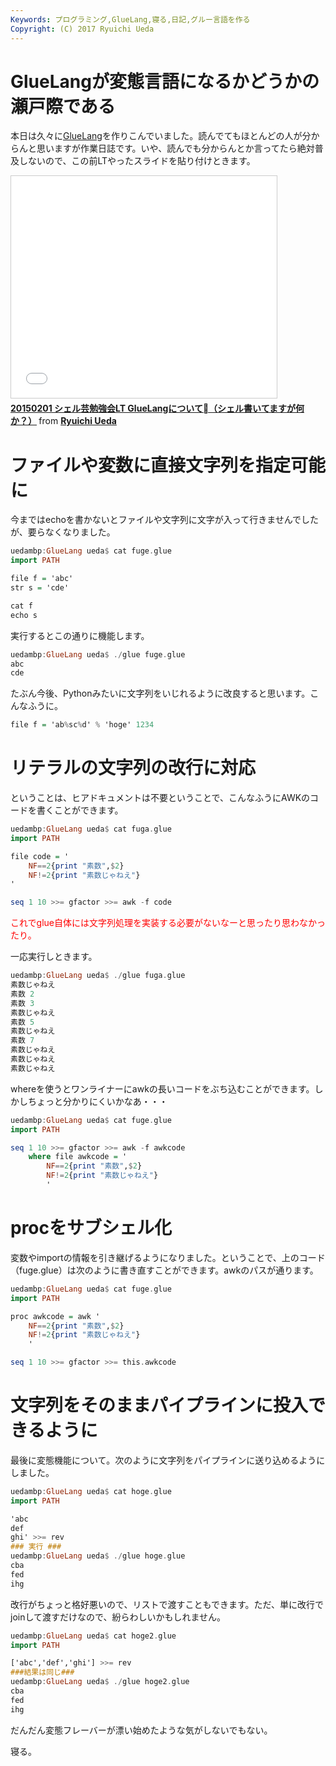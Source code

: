 ```yaml
---
Keywords: プログラミング,GlueLang,寝る,日記,グルー言語を作る
Copyright: (C) 2017 Ryuichi Ueda
---
```


# GlueLangが変態言語になるかどうかの瀬戸際である
本日は久々に<a href="https://github.com/ryuichiueda/GlueLang" target="_blank">GlueLang</a>を作りこんでいました。読んでてもほとんどの人が分からんと思いますが作業日誌です。いや、読んでも分からんとか言ってたら絶対普及しないので、この前LTやったスライドを貼り付けときます。

<iframe src="//www.slideshare.net/slideshow/embed_code/44124260" width="425" height="355" frameborder="0" marginwidth="0" marginheight="0" scrolling="no" style="border:1px solid #CCC; border-width:1px; margin-bottom:5px; max-width: 100%;" allowfullscreen> </iframe> <div style="margin-bottom:5px"> <strong> <a href="//www.slideshare.net/ryuichiueda/20150201-gluelang-lt" title="20150201 シェル芸勉強会LT GlueLangについて（シェル書いてますが何か？）" target="_blank">20150201 シェル芸勉強会LT GlueLangについて（シェル書いてますが何か？）</a> </strong> from <strong><a href="//www.slideshare.net/ryuichiueda" target="_blank">Ryuichi Ueda</a></strong> </div>

<h1>ファイルや変数に直接文字列を指定可能に</h1>

今まではechoを書かないとファイルや文字列に文字が入って行きませんでしたが、要らなくなりました。

```hs
uedambp:GlueLang ueda$ cat fuge.glue 
import PATH

file f = 'abc'
str s = 'cde'

cat f
echo s
```

<!--more-->

実行するとこの通りに機能します。

```hs
uedambp:GlueLang ueda$ ./glue fuge.glue 
abc
cde
```

たぶん今後、Pythonみたいに文字列をいじれるように改良すると思います。こんなふうに。

```hs
file f = 'ab%sc%d' % 'hoge' 1234
```


<h1>リテラルの文字列の改行に対応</h1>

ということは、ヒアドキュメントは不要ということで、こんなふうにAWKのコードを書くことができます。

```hs
uedambp:GlueLang ueda$ cat fuga.glue 
import PATH

file code = '
	NF==2{print "素数",$2}
	NF!=2{print "素数じゃねえ"}
'

seq 1 10 >>= gfactor >>= awk -f code
```

<span style="color:red">これでglue自体には文字列処理を実装する必要がないなーと思ったり思わなかったり。</span>

一応実行しときます。

```hs
uedambp:GlueLang ueda$ ./glue fuga.glue 
素数じゃねえ
素数 2
素数 3
素数じゃねえ
素数 5
素数じゃねえ
素数 7
素数じゃねえ
素数じゃねえ
素数じゃねえ
```

whereを使うとワンライナーにawkの長いコードをぶち込むことができます。しかしちょっと分かりにくいかなあ・・・

```hs
uedambp:GlueLang ueda$ cat fuge.glue 
import PATH

seq 1 10 >>= gfactor >>= awk -f awkcode
	where file awkcode = '
		NF==2{print "素数",$2}
		NF!=2{print "素数じゃねえ"}
		'
```

<h1>procをサブシェル化</h1>

変数やimportの情報を引き継げるようになりました。ということで、上のコード（fuge.glue）は次のように書き直すことができます。awkのパスが通ります。

```hs
uedambp:GlueLang ueda$ cat fuge.glue 
import PATH

proc awkcode = awk '
	NF==2{print "素数",$2}
	NF!=2{print "素数じゃねえ"}
	'

seq 1 10 >>= gfactor >>= this.awkcode
```

<h1>文字列をそのままパイプラインに投入できるように</h1>

最後に変態機能について。次のように文字列をパイプラインに送り込めるようにしました。

```hs
uedambp:GlueLang ueda$ cat hoge.glue 
import PATH

'abc
def
ghi' >>= rev
### 実行 ###
uedambp:GlueLang ueda$ ./glue hoge.glue 
cba
fed
ihg
```

改行がちょっと格好悪いので、リストで渡すこともできます。ただ、単に改行でjoinして渡すだけなので、紛らわしいかもしれません。

```hs
uedambp:GlueLang ueda$ cat hoge2.glue 
import PATH

['abc','def','ghi'] >>= rev
###結果は同じ###
uedambp:GlueLang ueda$ ./glue hoge2.glue 
cba
fed
ihg
```

だんだん変態フレーバーが漂い始めたような気がしないでもない。


寝る。
